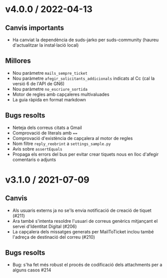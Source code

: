
v4.0.0 / 2022-04-13
===================

## Canvis importants

  * Ha canviat la dependència de suds-jarko per suds-community (haureu d'actualitzar la instal·lació local)

## Millores

  * Nou paràmetre `mails_sempre_ticket`
  * Nou paràmetre `afegir_solicitants_addicionals` indicats al Cc (cal la versió 6 de l'API de GN6)
  * Nou paràmetre `no_escriure_sortida`
  * Motor de regles amb capçaleres multivaluades
  * La guia ràpida en format markdown

## Bugs resolts

  * Neteja dels correus citats a Gmail
  * Comprovació de literals amb `==`
  * Comprovació d'existència de capçalera al motor de regles
  * Nom filtre `reply_reobrint` a `settings_sample.py`
  * Avís sobre `assertEquals`
  * Propaga els errors del bus per evitar crear tiquets nous en lloc d'afegir comentaris o adjunts

v3.1.0 / 2021-07-09
===================

## Canvis

  * Als usuaris externs ja no se'ls envia notificació de creació de tiquet (#211)
  * Ara també s'intenta resoldre l'usuari de correus genèrics mitjançant el servei d'Identitat Digital (#206)
  * La capçalera dels missatges generats per MailToTicket inclou també l'adreça de destinació del correu (#210)

## Bugs resolts

  * Bug: s'ha fet més robust el procés de codificació dels attachments per a alguns casos #214

